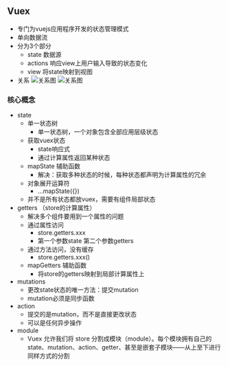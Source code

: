 ## Vuex
- 专门为vuejs应用程序开发的状态管理模式
- 单向数据流
- 分为3个部分
  + state 数据源
  + actions 响应view上用户输入导致的状态变化
  + view 将state映射到视图
- 关系
  ![关系图](https://vuex.vuejs.org/flow.png)
  ![关系图](https://vuex.vuejs.org/vuex.png)
### 核心概念
- state
  + 单一状态树
    + 单一状态树，一个对象包含全部应用层级状态
  + 获取vuex状态
    + state响应式
    + 通过计算属性返回某种状态
  + mapState 辅助函数
    + 解决：获取多种状态的时候，每种状态都声明为计算属性的冗余
  + 对象展开运算符
    + ...mapState({})
  + 并不是所有状态都放vuex，需要有组件局部状态
- getters （store的计算属性）
  - 解决多个组件要用到一个属性的问题
  + 通过属性访问
    + store.getters.xxx
    + 第一个参数state 第二个参数getters
  + 通过方法访问，没有缓存
    + store.getters.xxx()
  + mapGetters 辅助函数
    + 将store的getters映射到局部计算属性上
- mutations
  + 更改state状态的唯一方法：提交mutation
  + mutation必须是同步函数
- action
  + 提交的是mutation，而不是直接更改状态
  + 可以是任何异步操作
- module
  + Vuex 允许我们将 store 分割成模块（module）。每个模块拥有自己的 state、mutation、action、getter、甚至是嵌套子模块——从上至下进行同样方式的分割
